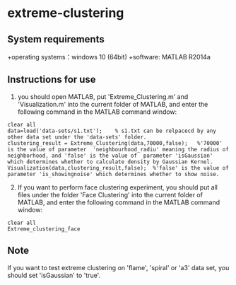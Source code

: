 # extreme-clustering
## System requirements
+operating systems：windows 10 (64bit)
+software: MATLAB R2014a
## Instructions for use
1. you should open MATLAB, put 'Extreme_Clustering.m' and 'Visualization.m'  into the current folder of MATLAB, and enter the following command in the MATLAB command window:
<pre><code>clear all
data=load('data-sets/s1.txt');    % s1.txt can be relpacecd by any other data set under the 'data-sets' folder. 
clustering_result = Extreme_Clustering(data,70000,false);   %'70000' is the value of parameter  'neighbourhood_radiu' meaning the radius of neighborhood, and 'false' is the value of  parameter 'isGaussian' which determines whether to calculate density by Gaussian Kernel.
Visualization(data,clustering_result,false);  %'false' is the value of parameter 'is_showingnoise' which determines whether to show noise.
</code></pre>
2. If you want to perform face clustering experiment, you should put all files under the folder 'Face Clustering' into the current folder of MATLAB, and enter the following command in the MATLAB command window:
<pre><code>clear all
Extreme_clustering_face
</code></pre>
## Note
If you want to test extreme clustering on 'flame', 'spiral' or 'a3' data set, you should set 'isGaussian' to 'true'.
